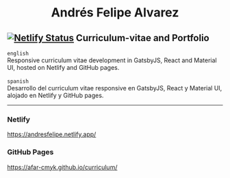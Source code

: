 <h1 align="center">
  Andrés Felipe Alvarez
</h1>

## [![Netlify Status](https://api.netlify.com/api/v1/badges/f06c7a17-2451-490b-9a8f-680d7e7bda0d/deploy-status)](https://app.netlify.com/sites/andresfelipe/deploys) Curriculum-vitae and Portfolio 

`english`<br/>
Responsive curriculum vitae development in GatsbyJS, React and Material UI, hosted on Netlify and GitHub pages.
<br/><br/>
`spanish`<br/>
Desarrollo del curriculum vitae responsive en GatsbyJS, React y Material UI, alojado en Netlify y GitHub pages.

<hr>

### Netlify
https://andresfelipe.netlify.app/

### GitHub Pages
https://afar-cmyk.github.io/curriculum/
